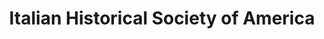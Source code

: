---
layout: repo
title: "Italian Historical Society of America"
id: 19448
permalink: repos/19448/
---